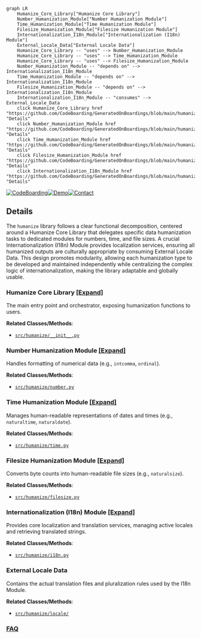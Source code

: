 ```mermaid
graph LR
    Humanize_Core_Library["Humanize Core Library"]
    Number_Humanization_Module["Number Humanization Module"]
    Time_Humanization_Module["Time Humanization Module"]
    Filesize_Humanization_Module["Filesize Humanization Module"]
    Internationalization_I18n_Module["Internationalization (I18n) Module"]
    External_Locale_Data["External Locale Data"]
    Humanize_Core_Library -- "uses" --> Number_Humanization_Module
    Humanize_Core_Library -- "uses" --> Time_Humanization_Module
    Humanize_Core_Library -- "uses" --> Filesize_Humanization_Module
    Number_Humanization_Module -- "depends on" --> Internationalization_I18n_Module
    Time_Humanization_Module -- "depends on" --> Internationalization_I18n_Module
    Filesize_Humanization_Module -- "depends on" --> Internationalization_I18n_Module
    Internationalization_I18n_Module -- "consumes" --> External_Locale_Data
    click Humanize_Core_Library href "https://github.com/CodeBoarding/GeneratedOnBoardings/blob/main/humanize/Humanize_Core_Library.md" "Details"
    click Number_Humanization_Module href "https://github.com/CodeBoarding/GeneratedOnBoardings/blob/main/humanize/Number_Humanization_Module.md" "Details"
    click Time_Humanization_Module href "https://github.com/CodeBoarding/GeneratedOnBoardings/blob/main/humanize/Time_Humanization_Module.md" "Details"
    click Filesize_Humanization_Module href "https://github.com/CodeBoarding/GeneratedOnBoardings/blob/main/humanize/Filesize_Humanization_Module.md" "Details"
    click Internationalization_I18n_Module href "https://github.com/CodeBoarding/GeneratedOnBoardings/blob/main/humanize/Internationalization_I18n_Module.md" "Details"
```

[![CodeBoarding](https://img.shields.io/badge/Generated%20by-CodeBoarding-9cf?style=flat-square)](https://github.com/CodeBoarding/GeneratedOnBoardings)[![Demo](https://img.shields.io/badge/Try%20our-Demo-blue?style=flat-square)](https://www.codeboarding.org/demo)[![Contact](https://img.shields.io/badge/Contact%20us%20-%20contact@codeboarding.org-lightgrey?style=flat-square)](mailto:contact@codeboarding.org)

## Details

The `humanize` library follows a clear functional decomposition, centered around a Humanize Core Library that delegates specific data humanization tasks to dedicated modules for numbers, time, and file sizes. A crucial Internationalization (I18n) Module provides localization services, ensuring all humanized outputs are culturally appropriate by consuming External Locale Data. This design promotes modularity, allowing each humanization type to be developed and maintained independently while centralizing the complex logic of internationalization, making the library adaptable and globally usable.

### Humanize Core Library [[Expand]](./Humanize_Core_Library.md)
The main entry point and orchestrator, exposing humanization functions to users.


**Related Classes/Methods**:

- <a href="https://github.com/jmoiron/humanize/blob/master/src/humanize/__init__.py" target="_blank" rel="noopener noreferrer">`src/humanize/__init__.py`</a>


### Number Humanization Module [[Expand]](./Number_Humanization_Module.md)
Handles formatting of numerical data (e.g., `intcomma`, `ordinal`).


**Related Classes/Methods**:

- <a href="https://github.com/jmoiron/humanize/blob/master/src/humanize/number.py" target="_blank" rel="noopener noreferrer">`src/humanize/number.py`</a>


### Time Humanization Module [[Expand]](./Time_Humanization_Module.md)
Manages human-readable representations of dates and times (e.g., `naturaltime`, `naturaldate`).


**Related Classes/Methods**:

- <a href="https://github.com/jmoiron/humanize/blob/master/src/humanize/time.py" target="_blank" rel="noopener noreferrer">`src/humanize/time.py`</a>


### Filesize Humanization Module [[Expand]](./Filesize_Humanization_Module.md)
Converts byte counts into human-readable file sizes (e.g., `naturalsize`).


**Related Classes/Methods**:

- <a href="https://github.com/jmoiron/humanize/blob/master/src/humanize/filesize.py" target="_blank" rel="noopener noreferrer">`src/humanize/filesize.py`</a>


### Internationalization (I18n) Module [[Expand]](./Internationalization_I18n_Module.md)
Provides core localization and translation services, managing active locales and retrieving translated strings.


**Related Classes/Methods**:

- <a href="https://github.com/jmoiron/humanize/blob/master/src/humanize/i18n.py" target="_blank" rel="noopener noreferrer">`src/humanize/i18n.py`</a>


### External Locale Data
Contains the actual translation files and pluralization rules used by the I18n Module.


**Related Classes/Methods**:

- <a href="https://github.com/jmoiron/humanize/blob/master/src/humanize/locale/" target="_blank" rel="noopener noreferrer">`src/humanize/locale/`</a>




### [FAQ](https://github.com/CodeBoarding/GeneratedOnBoardings/tree/main?tab=readme-ov-file#faq)